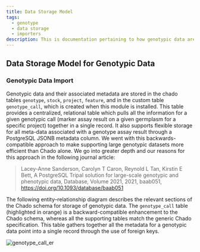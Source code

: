 ```yaml
---
title: Data Storage Model
tags:
  - genotype
  - data storage
  - importers
description: This is documentation pertaining to how genotypic data are stored in the Chado database.
---
```

## Data Storage Model for Genotypic Data

### Genotypic Data Import
Genotypic data and their associated metadata are stored in the chado tables `genotype`, `stock`, `project`, `feature`, and in the custom table `genotype_call`, which is created when this module is installed. This table provides a centralized, relational table which pulls all the information for a given genotypic call (marker assay result on a given germplasm for a specific project) together in a single record. It also supports flexible storage for all meta-data associated with a genotype assay result through a PostgreSQL JSONB metadata column. We went with this backwards-compatible approach to make supporting large genotypic datasets more efficient than Chado alone. We go into greater depth and our reasons for this approach in the following journal article:

>Lacey-Anne Sanderson, Carolyn T Caron, Reynold L Tan, Kirstin E Bett, A PostgreSQL Tripal solution for large-scale genotypic and phenotypic data, Database, Volume 2021, 2021, baab051, https://doi.org/10.1093/database/baab051

The following entity–relationship diagram describes the relevant sections of the Chado schema for storage of genotypic data. The `genotype_call` table (highlighted in orange) is a backward-compatible enhancement to the Chado schema, whereas all the supporting tables match the generic Chado specification. This table gathers together all the metadata for a genotypic data point into a single record through the use of foreign keys.

![genotype_call_er](https://github.com/TripalCultivate/docs/assets/7927760/170c6af1-e257-417f-b508-ab65562e7399)
